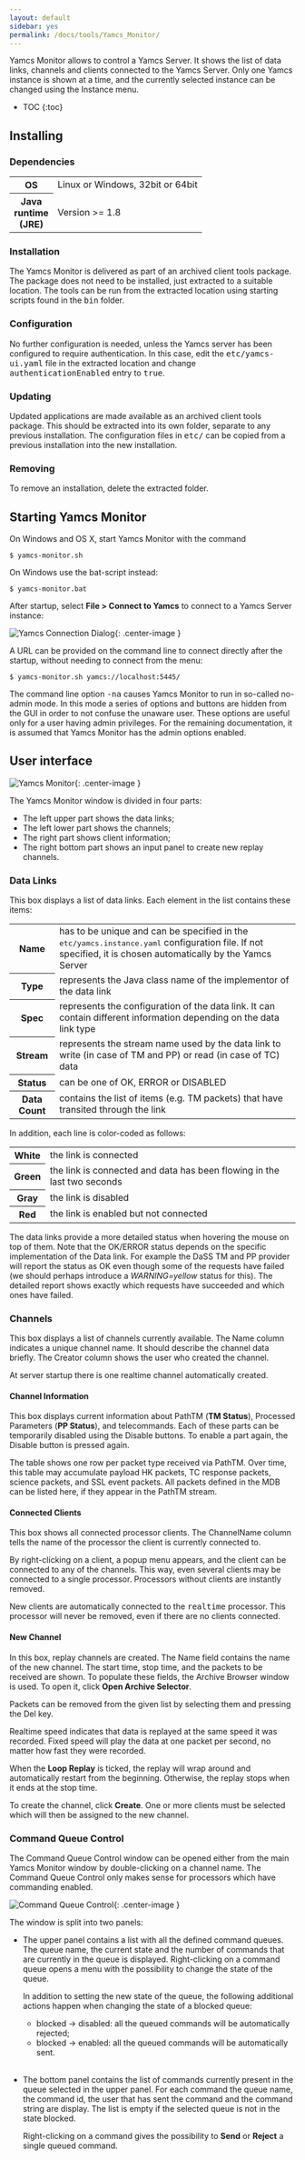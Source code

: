 ```yaml
---
layout: default
sidebar: yes
permalink: /docs/tools/Yamcs_Monitor/
---
```


Yamcs Monitor allows to control a Yamcs Server. It shows the list of data links, channels and clients connected to the Yamcs Server.  Only one Yamcs instance is shown at a time, and the currently selected instance can be changed using the Instance menu.

* TOC
{:toc}

## Installing
	
### Dependencies
<table class="inline">
    <tr>
        <th>OS</th>
        <td>Linux or Windows, 32bit or 64bit</td>
    </tr>
    <tr>
        <th width="1">Java runtime (JRE)</th>
        <td>Version &gt;= 1.8</td>
    </tr>
</table>
	
### Installation
The Yamcs Monitor is delivered as part of an archived client tools package. The package does not need to be installed, just extracted to a suitable location. The tools can be run from the extracted location using starting scripts found in the <tt>bin</tt> folder.

### Configuration
No further configuration is needed, unless the Yamcs server has been configured to require authentication. In this case, edit the <tt>etc/yamcs-ui.yaml</tt> file in the extracted location and change <tt>authenticationEnabled</tt> entry to <tt>true</tt>.

### Updating
Updated applications are made available as an archived client tools package. This should be extracted into its own folder, separate to any previous installation. The configuration files in <tt>etc/</tt> can be copied from a previous installation into the new installation.

### Removing
To remove an installation, delete the extracted folder.


## Starting Yamcs Monitor
On Windows and OS X, start Yamcs Monitor with the command
 
    $ yamcs-monitor.sh

On Windows use the bat-script instead:

    $ yamcs-monitor.bat
    
After startup, select **File > Connect to Yamcs** to connect to a Yamcs Server instance:

![Yamcs Connection Dialog](/assets/tools/connect-to-yamcs.png){: .center-image }

A URL can be provided on the command line to connect directly after the startup, without needing to connect from the menu:
	        
    $ yamcs-monitor.sh yamcs://localhost:5445/

The command line option <tt>-na</tt> causes Yamcs Monitor to run in so-called no-admin mode. In this mode a series of options and buttons are hidden from the GUI in order to not confuse the unaware user. These options are useful only for a user having admin privileges. For the remaining documentation, it is assumed that Yamcs Monitor has the admin options enabled.


## User interface

![Yamcs Monitor](/assets/tools/yamcs-monitor.png){: .center-image }

The Yamcs Monitor window is divided in four parts:

* The left upper part shows the data links;
* The left lower part shows the channels;
* The right part shows client information;
* The right bottom part shows an input panel to create new replay channels.

    
### Data Links
This box displays a list of data links. Each element in the list contains these items:

<table class="inline">
    <tr>
        <th>Name</th>
        <td>has to be unique and can be specified in the <tt>etc/yamcs.instance.yaml</tt> configuration file. If not specified, it is chosen automatically by the Yamcs Server</td>
    </tr>
    <tr>
        <th>Type</th>
        <td>represents the Java class name of the implementor of the data link</td>
    </tr>
    <tr>
        <th>Spec</th>
        <td>represents the configuration of the data link. It can contain different information depending on the data link type</td>
    </tr>
    <tr>
        <th>Stream</th>
        <td>represents the stream name used by the data link to write (in case of TM and PP) or read (in case of TC) data</td>
    </tr>
    <tr>
        <th>Status</th>
        <td>can be one of OK, ERROR or DISABLED</td>
    </tr>
    <tr>
        <th>Data Count</th>
        <td>contains the list of items (e.g. TM packets) that have transited through the link</td>
    </tr>
</table>

In addition, each line is color-coded as follows:

<table class="inline">
    <tr>
        <th>White</th>
        <td>the link is connected</td>
    </tr>
    <tr>
        <th>Green</th>
        <td>the link is connected and data has been flowing in the last two seconds</td>
    </tr>
    <tr>
        <th>Gray</th>
        <td>the link is disabled</td>
    </tr>
    <tr>
        <th>Red</th>
        <td>the link is enabled but not connected</td>
    </tr>
</table>

The data links provide a more detailed status when hovering the mouse on top of them. Note that the OK/ERROR status depends on the specific implementation of the Data link. For example the DaSS TM and PP provider will report the status as OK even though some of the requests have failed (we should perhaps introduce a *WARNING=yellow* status for this). The detailed report shows exactly which requests have succeeded and which ones have failed. 


### Channels
This box displays a list of channels currently available. The Name column indicates a unique channel name. It should describe the channel data briefly. The Creator column shows the user who created the channel.

At server startup there is one realtime channel automatically created.
    
#### Channel Information
This box displays current information about PathTM (**TM Status**), Processed Parameters (**PP Status**), and telecommands. Each of these parts can be temporarily disabled using the Disable buttons. To enable a part again, the Disable button is pressed again.

The table shows one row per packet type received via PathTM. Over time, this table may accumulate payload HK packets, TC response packets, science packets, and SSL event packets. All packets defined in the MDB can be listed here, if they appear in the PathTM stream.

#### Connected Clients
This box shows all connected processor clients. The ChannelName column tells the name of the processor the client is currently connected to.

By right-clicking on a client, a popup menu appears, and the client can be connected to any of the channels. This way, even several clients may be connected to a single processor. Processors without clients are instantly removed.

New clients are automatically connected to the <tt>realtime</tt> processor. This processor will never be removed, even if there are no clients connected.

#### New Channel
In this box, replay channels are created. The Name field contains the name of the new channel. The start time, stop time, and the packets to be received are shown. To populate these fields, the Archive Browser window is used. To open it, click **Open Archive Selector**.

Packets can be removed from the given list by selecting them and pressing the Del key.

Realtime speed indicates that data is replayed at the same speed it was recorded. Fixed speed will play the data at one packet per second, no matter how fast they were recorded.

When the **Loop Replay** is ticked, the replay will wrap around and automatically restart from the beginning. Otherwise, the replay stops when it ends at the stop time.

To create the channel, click **Create**. One or more clients must be selected which will then be assigned to the new channel.


### Command Queue Control
The Command Queue Control window can be opened either from the main Yamcs Monitor window by double-clicking on a channel name. The Command Queue Control only makes sense for processors which have commanding enabled.

![Command Queue Control](/assets/tools/command-queues.png){: .center-image }

The window is split into two panels:

* The upper panel contains a list with all the defined command queues. The queue name, the current state and the number of commands that are currently in the queue is displayed. Right-clicking on a command queue opens a menu with the possibility to change the state of the queue. 

    In addition to setting the new state of the queue, the following additional actions happen when changing the state of a blocked queue:
    
    * blocked &#8594; disabled: all the queued commands will be automatically rejected;
    * blocked &#8594; enabled: all the queued commands will be automatically sent.
    <br>

* The bottom panel contains the list of commands currently present in the queue selected in the upper panel. For each command the queue name, the command id, the user that has sent the command and the command string are display. The list is empty if the selected queue is not in the state blocked.

    Right-clicking on a command gives the possibility to **Send** or **Reject** a single queued command.

